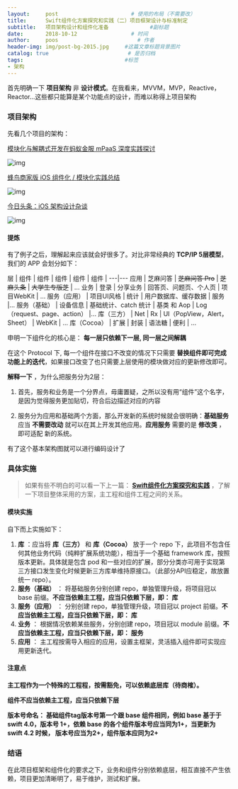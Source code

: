 ```yaml
---
layout:     post                       # 使用的布局（不需要改）
title:      Swift组件化方案探究和实践（二）项目框架设计与标准制定                # 标题
subtitle:   项目架构设计和组件化准备             #副标题
date:       2018-10-12                 # 时间
author:     poos                         # 作者
header-img: img/post-bg-2015.jpg     #这篇文章标题背景图片
catalog: true                         # 是否归档
tags:                                #标签
- 架构
---
```



首先明确一下 **项目架构** 非 **设计模式**。在我看来，MVVM，MVP，Reactive，Reactor...这些都只能算是某个功能点的设计，而难以称得上项目架构

### 项目架构

先看几个项目的架构：

[模块化与解耦式开发在蚂蚁金服 mPaaS 深度实践探讨](https://mp.weixin.qq.com/s/pzDt08LgchigK0Ow1qJo3w)

![img](https://poos.github.io/img/module_ali.png)


[蜂鸟商家版 iOS 组件化 / 模块化实践总结](https://juejin.im/post/5a620cf5f265da3e36415764)

![img](https://poos.github.io/img/module_fengniao.png)


[今日头条：iOS 架构设计杂谈](https://juejin.im/post/5b2b1a73e51d4558b27782c0)

![img](https://poos.github.io/img/module_toutiao.png)


#### 提炼

有了例子之后，理解起来应该就会好很多了。对比非常经典的 **TCP/IP 5层模型**，我们的 APP 会划分如下：





层 | 组件 |  组件 |  组件 |  组件 |  组件 |
---|---
应用 | 芝麻问答 | ~~芝麻问答 Pro~~ | ~~芝麻头条~~ | ~~大学生专版芝~~ | ...
业务 | 登录 | 分享业务 | 回答页、问题页、个人页 | 项目WebKit | ...
服务（应用） |  项目UI风格 | 统计 | 用户数据库、缓存数据 | 服务 |...
服务（基础） | 设备信息 | 基础统计、catch 统计 | 基类 和 Aop | Log（request、page、action） |...
库（三方） | Net | Rx | UI（PopView，Alert，Sheet） | WebKit | ...
库（Cocoa） | 扩展 | 封装 | 语法糖 | 便利 | ...

申明一下组件化的核心是： **每一层只依赖下一层, 同一层之间解耦**


在这个 Protocol 下, 每一个组件在接口不改变的情况下只需要 **替换组件即可完成功能上的迭代**，如果接口改变了也只需要上层使用的模块做对应的更新修改即可。


**解释一下** ，为什么把服务分为2层：

1. 首先，服务和业务是一个分界点，毋庸置疑，之所以没有用“组件”这个名字，是因为觉得服务更加贴切，符合后边描述对应的内容

2. 服务分为应用和基础两个方面，那么开发新的系统时候就会很明确：**基础服务** 应当 **不需要改动** 就可以在其上开发其他应用。**应用服务** 需要的是 **修改类** ，即可适配 新的系统。

有了这个基本架构图就可以进行编码设计了

### 具体实施
>  如果有些不明白的可以看一下上一篇：  **[Swift组件化方案探究和实践](http://poos.github.io/2018/10/10/Module/)** ，了解一下项目整体采用的方案，主工程和组件工程之间的关系。

#### 模块实施

自下而上实施如下：

1. **库** ：应当将 **库（三方）** 和 **库（Cocoa）** 放于一个 repo 下，此项目不包含任何其他业务代码（纯粹扩展系统功能），相当于一个基础 framework 库，按照版本更新。具体就是包含 pod 和一些对应的扩展，部分分类亦可用于实现第三方接口发生变化时候更新三方库单维持原接口。（此部分API应稳定，故放置统一 repo）。
2. **服务（基础）** ： 将基础服务分别创建 repo，单独管理升级，将项目冠以 base 前缀。**不应当依赖主工程，应当只依赖下层，即： 库**
3. **服务（应用）** ： 分别创建 repo，单独管理升级，项目冠以 project 前缀。**不应当依赖主工程，应当只依赖下层，即： 库**
4. **业务** ： 根据情况依赖某些服务，分别创建 repo，项目冠以 module 前缀。**不应当依赖主工程，应当只依赖下层，即： 服务**
5. **应用** ： 主工程按需导入相应的应用，设置主框架，灵活插入组件即可实现应用更新迭代。

#### 注意点

**主工程作为一个特殊的工程程，按需豁免，可以依赖底层库（待商榷）。**

**组件不应当依赖主工程，应当只依赖下层**

**版本号命名： 基础组件tag版本号第一个跟 base 组件相同，例如 base 基于于 swift 4.0，版本号 1+，依赖 base 的各个组件版本号应当同为1+，当更新为 swift 4.2 时候， 版本号应当为2+，组件版本应同为2+**

### 结语

在此项目框架和组件化的要求之下，业务和组件分别依赖底层，相互直接不产生依赖，项目更加清晰明了，易于维护，测试和扩展。
